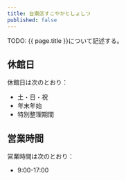 ```yaml
---
title: 台東区すこやかとしょしつ
published: false
---
```


TODO: {{ page.title }}について記述する。

## 休館日

休館日は次のとおり：

* 土・日・祝
* 年末年始
* 特別整理期間

## 営業時間

営業時間は次のとおり：

* 9:00-17:00
